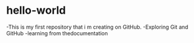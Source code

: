 # hello-world
-This is my first repository that i m creating on GitHub.
-Exploring Git and GitHub 
-learning from thedocumentation 
